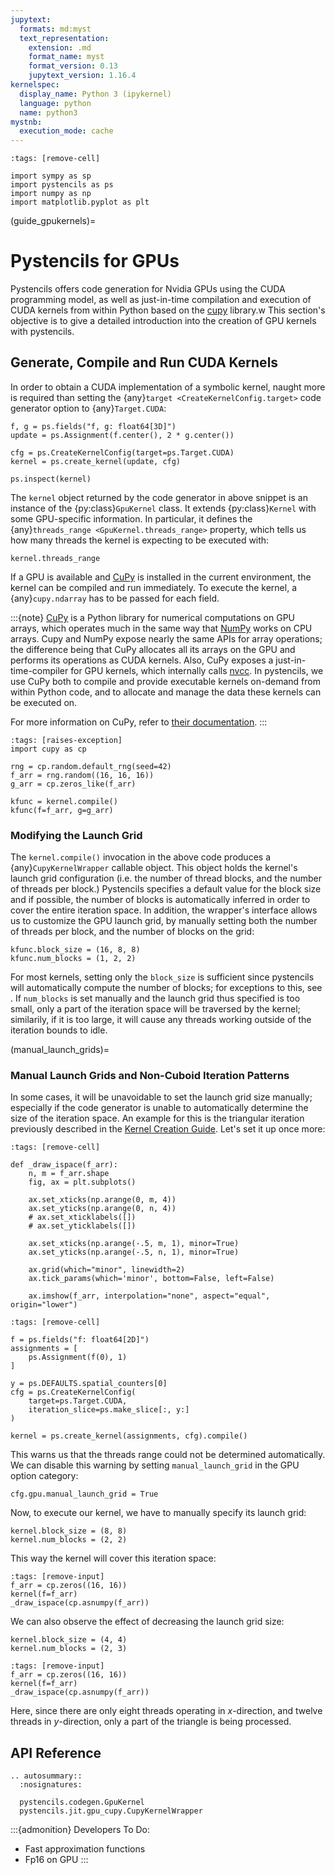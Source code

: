 ```yaml
---
jupytext:
  formats: md:myst
  text_representation:
    extension: .md
    format_name: myst
    format_version: 0.13
    jupytext_version: 1.16.4
kernelspec:
  display_name: Python 3 (ipykernel)
  language: python
  name: python3
mystnb:
  execution_mode: cache
---
```


```{code-cell} ipython3
:tags: [remove-cell]

import sympy as sp
import pystencils as ps
import numpy as np
import matplotlib.pyplot as plt
```

(guide_gpukernels)=
# Pystencils for GPUs

Pystencils offers code generation for Nvidia GPUs using the CUDA programming model,
as well as just-in-time compilation and execution of CUDA kernels from within Python
based on the [cupy] library.w
This section's objective is to give a detailed introduction into the creation of
GPU kernels with pystencils.

## Generate, Compile and Run CUDA Kernels

In order to obtain a CUDA implementation of a symbolic kernel, naught more is required
than setting the {any}`target <CreateKernelConfig.target>` code generator option to
{any}`Target.CUDA`:

```{code-cell} ipython3
f, g = ps.fields("f, g: float64[3D]")
update = ps.Assignment(f.center(), 2 * g.center())

cfg = ps.CreateKernelConfig(target=ps.Target.CUDA)
kernel = ps.create_kernel(update, cfg)

ps.inspect(kernel)
```

The `kernel` object returned by the code generator in above snippet is an instance
of the {py:class}`GpuKernel` class.
It extends {py:class}`Kernel` with some GPU-specific information.
In particular, it defines the {any}`threads_range <GpuKernel.threads_range>`
property, which tells us how many threads the kernel is expecting to be executed with:

```{code-cell} ipython3
kernel.threads_range
```

If a GPU is available and [CuPy][cupy] is installed in the current environment,
the kernel can be compiled and run immediately.
To execute the kernel, a {any}`cupy.ndarray` has to be passed for each field.

:::{note}
[CuPy][cupy] is a Python library for numerical computations on GPU arrays,
which operates much in the same way that [NumPy][numpy] works on CPU arrays.
Cupy and NumPy expose nearly the same APIs for array operations;
the difference being that CuPy allocates all its arrays on the GPU
and performs its operations as CUDA kernels.
Also, CuPy exposes a just-in-time-compiler for GPU kernels, which internally calls [nvcc].
In pystencils, we use CuPy both to compile and provide executable kernels on-demand from within Python code,
and to allocate and manage the data these kernels can be executed on.

For more information on CuPy, refer to [their documentation][cupy-docs].
:::

```{code-cell} ipython3
:tags: [raises-exception]
import cupy as cp

rng = cp.random.default_rng(seed=42)
f_arr = rng.random((16, 16, 16))
g_arr = cp.zeros_like(f_arr)

kfunc = kernel.compile()
kfunc(f=f_arr, g=g_arr)
```

### Modifying the Launch Grid

The `kernel.compile()` invocation in the above code produces a {any}`CupyKernelWrapper` callable object.
This object holds the kernel's launch grid configuration
(i.e. the number of thread blocks, and the number of threads per block.)
Pystencils specifies a default value for the block size and if possible, 
the number of blocks is automatically inferred in order to cover the entire iteration space.
In addition, the wrapper's interface allows us to customize the GPU launch grid,
by manually setting both the number of threads per block, and the number of blocks on the grid:

```{code-cell} ipython3
kfunc.block_size = (16, 8, 8)
kfunc.num_blocks = (1, 2, 2)
```

For most kernels, setting only the `block_size` is sufficient since pystencils will
automatically compute the number of blocks;
for exceptions to this, see [](#manual_launch_grids).
If `num_blocks` is set manually and the launch grid thus specified is too small, only
a part of the iteration space will be traversed by the kernel;
similarily, if it is too large, it will cause any threads working outside of the iteration bounds to idle.

(manual_launch_grids)=
### Manual Launch Grids and Non-Cuboid Iteration Patterns

In some cases, it will be unavoidable to set the launch grid size manually;
especially if the code generator is unable to automatically determine the size of the
iteration space.
An example for this is the triangular iteration previously described in the [Kernel Creation Guide](#example_triangular_iteration).
Let's set it up once more:

```{code-cell} ipython3
:tags: [remove-cell]

def _draw_ispace(f_arr):
    n, m = f_arr.shape
    fig, ax = plt.subplots()
    
    ax.set_xticks(np.arange(0, m, 4))
    ax.set_yticks(np.arange(0, n, 4))
    # ax.set_xticklabels([])
    # ax.set_yticklabels([])

    ax.set_xticks(np.arange(-.5, m, 1), minor=True)
    ax.set_yticks(np.arange(-.5, n, 1), minor=True)
    
    ax.grid(which="minor", linewidth=2)
    ax.tick_params(which='minor', bottom=False, left=False)
    
    ax.imshow(f_arr, interpolation="none", aspect="equal", origin="lower")
```

```{code-cell} ipython3
:tags: [remove-cell]

f = ps.fields("f: float64[2D]")
assignments = [
    ps.Assignment(f(0), 1)
]
```

```{code-cell} ipython3
y = ps.DEFAULTS.spatial_counters[0]
cfg = ps.CreateKernelConfig(
    target=ps.Target.CUDA,
    iteration_slice=ps.make_slice[:, y:]
)
    
kernel = ps.create_kernel(assignments, cfg).compile()
```

This warns us that the threads range could not be determined automatically.
We can disable this warning by setting `manual_launch_grid` in the GPU option category:

```{code-cell}
cfg.gpu.manual_launch_grid = True
```

Now, to execute our kernel, we have to manually specify its launch grid:

```{code-cell} ipython3
kernel.block_size = (8, 8)
kernel.num_blocks = (2, 2)
```

This way the kernel will cover this iteration space:

```{code-cell} ipython3
:tags: [remove-input]
f_arr = cp.zeros((16, 16))
kernel(f=f_arr)
_draw_ispace(cp.asnumpy(f_arr))
```

We can also observe the effect of decreasing the launch grid size:

```{code-cell} ipython3
kernel.block_size = (4, 4)
kernel.num_blocks = (2, 3)
```

```{code-cell} ipython3
:tags: [remove-input]
f_arr = cp.zeros((16, 16))
kernel(f=f_arr)
_draw_ispace(cp.asnumpy(f_arr))
```

Here, since there are only eight threads operating in $x$-direction, 
and twelve threads in $y$-direction,
only a part of the triangle is being processed.

## API Reference

```{eval-rst}
.. autosummary::
  :nosignatures:

  pystencils.codegen.GpuKernel
  pystencils.jit.gpu_cupy.CupyKernelWrapper
```

:::{admonition} Developers To Do:

- Fast approximation functions
- Fp16 on GPU
:::


[cupy]: https://cupy.dev "CuPy Homepage"
[numpy]: https://numpy.org "NumPy Homepage"
[nvcc]: https://docs.nvidia.com/cuda/cuda-compiler-driver-nvcc/index.html "NVIDIA CUDA Compiler Driver"
[cupy-docs]: https://docs.cupy.dev/en/stable/overview.html "CuPy Documentation"
